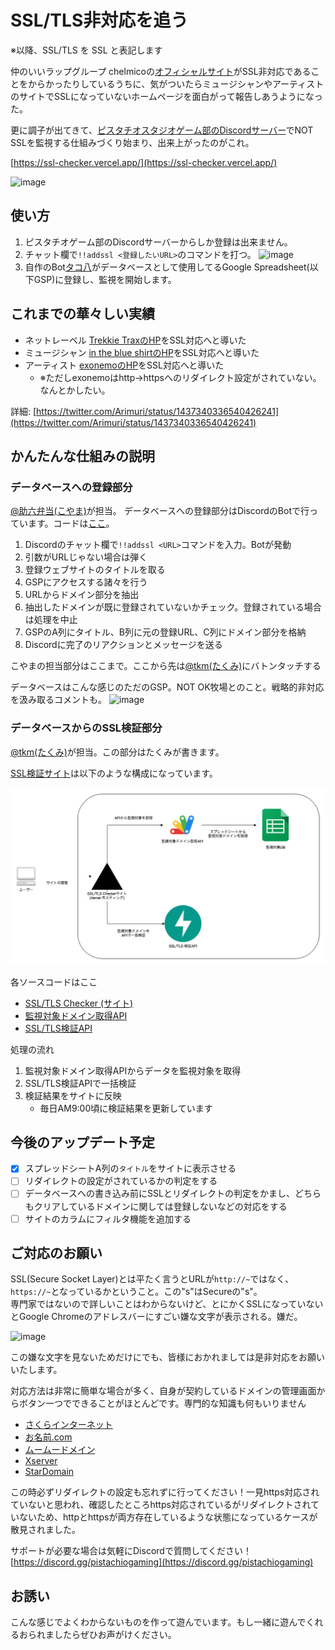 # SSL/TLS非対応を追う

※以降、SSL/TLS を SSL と表記します

仲のいいラップグループ chelmicoの[オフィシャルサイト](http://chelmico.com/)がSSL非対応であることをからかったりしているうちに、気がついたらミュージシャンやアーティストのサイトでSSLになっていないホームページを面白がって報告しあうようになった。

更に調子が出てきて、[ピスタチオスタジオゲーム部のDiscordサーバー](https://discord.gg/pistachiogaming)でNOT SSLを監視する仕組みづくり始まり、出来上がったのがこれ。

[https://ssl-checker.vercel.app/](https://ssl-checker.vercel.app/)

![image](https://user-images.githubusercontent.com/4445606/141156294-72e347a5-03cb-4446-84f7-72ed14393be2.png)


## 使い方

1. ピスタチオゲーム部のDiscordサーバーからしか登録は出来ません。
1. チャット欄で`!!addssl <登録したいURL>`のコマンドを打つ。
![image](https://user-images.githubusercontent.com/4445606/141142511-721fb91a-fffb-4d13-b318-eeef1589cbeb.png)
1. 自作のBot[タコ八](https://github.com/pistachiostudio/takohachi)がデータベースとして使用してるGoogle Spreadsheet(以下GSP)に登録し、監視を開始します。

## これまでの華々しい実績

- ネットレーベル [Trekkie TraxのHP](https://www.trekkie-trax.com/)をSSL対応へと導いた
- ミュージシャン [in the blue shirtのHP](https://intheblueshirt.com/)をSSL対応へと導いた
- アーティスト [exonemoのHP](https://exonemo.com/)をSSL対応へと導いた
  - ※ただしexonemoはhttp→httpsへのリダイレクト設定がされていない。なんとかしたい。

詳細: [https://twitter.com/Arimuri/status/1437340336540426241](https://twitter.com/Arimuri/status/1437340336540426241)

## かんたんな仕組みの説明

### データベースへの登録部分

[@助六弁当(こやま)](https://twitter.com/quojama)が担当。
データベースへの登録部分はDiscordのBotで行っています。コードは[ここ](https://github.com/pistachiostudio/takohachi/blob/master/cogs/addssl.py)。

1. Discordのチャット欄で`!!addssl <URL>`コマンドを入力。Botが発動
2. 引数<URL>がURLじゃない場合は弾く
3. 登録ウェブサイトのタイトルを取る
4. GSPにアクセスする諸々を行う
5. URLからドメイン部分を抽出
6. 抽出したドメインが既に登録されていないかチェック。登録されている場合は処理を中止
7. GSPのA列にタイトル、B列に元の登録URL、C列にドメイン部分を格納
8. Discordに完了のリアクションとメッセージを送る

 こやまの担当部分はここまで。ここから先は[@tkm(たくみ)](https://twitter.com/tsurutaaaaaa_)にバトンタッチする

データベースはこんな感じのただのGSP。NOT OK牧場とのこと。戦略的非対応を汲み取るコメントも。
![image](https://user-images.githubusercontent.com/4445606/141155557-06f8116d-90c0-4a84-a4e4-c24c7693962f.png)

### データベースからのSSL検証部分

[@tkm(たくみ)](https://twitter.com/tsurutaaaaaa_)が担当。この部分はたくみが書きます。

[SSL検証サイト](https://ssl-checker.vercel.app/)は以下のような構成になっています。

![ssl-checker-architecture](../images/ssl-checker-architecture.png)

各ソースコードはここ
- [SSL/TLS Checker (サイト)](https://github.com/zztkm/ssl-checker/tree/main/frontend)
- [監視対象ドメイン取得API](https://github.com/zztkm/ssl-checker/tree/main/api)
- [SSL/TLS検証API](https://github.com/zztkm/SSLCheckAPI)

処理の流れ

1. 監視対象ドメイン取得APIからデータを監視対象を取得
1. SSL/TLS検証APIで一括検証
1. 検証結果をサイトに反映
    - 毎日AM9:00頃に検証結果を更新しています

## 今後のアップデート予定

- [x] スプレッドシートA列の`タイトル`をサイトに表示させる
- [ ] リダイレクトの設定がされているかの判定をする
- [ ] データベースへの書き込み前にSSLとリダイレクトの判定をかまし、どちらもクリアしているドメインに関しては登録しないなどの対応をする
- [ ] サイトのカラムにフィルタ機能を追加する

## ご対応のお願い
SSL(Secure Socket Layer)とは平たく言うとURLが`http://~`ではなく、`https://~`となっているかということ。この"s"はSecureの"s"。  
専門家ではないので詳しいことはわからないけど、とにかくSSLになっていないとGoogle Chromeのアドレスバーにすごい嫌な文字が表示される。嫌だ。

![image](https://user-images.githubusercontent.com/4445606/141141543-a2c01f66-ed8d-4bd1-a6e0-c969b4470bed.png)

この嫌な文字を見ないためだけにでも、皆様におかれましては是非対応をお願いいたします。

対応方法は非常に簡単な場合が多く、自身が契約しているドメインの管理画面からボタン一つでできることがほとんどです。専門的な知識も何もいりません
- [さくらインターネット](https://help.sakura.ad.jp/360000223521/)
- [お名前.com](https://www.onamae-server.com/guide/rs/p/11)
- [ムームードメイン](https://support.lolipop.jp/hc/ja/articles/360049142793)
- [Xserver](https://www.xserver.ne.jp/manual/man_server_ssl.php)
- [StarDomain](https://www.star.ne.jp/manual/guide_ssl_free.php)

この時必ずリダイレクトの設定も忘れずに行ってください！一見https対応されていないと思われ、確認したところhttps対応されているがリダイレクトされていないため、httpとhttpsが両方存在しているような状態になっているケースが散見されました。

サポートが必要な場合は気軽にDiscordで質問してください！  
[https://discord.gg/pistachiogaming](https://discord.gg/pistachiogaming)
  
## お誘い

こんな感じでよくわからないものを作って遊んでいます。もし一緒に遊んでくれるおられましたらぜひお声がけください。
